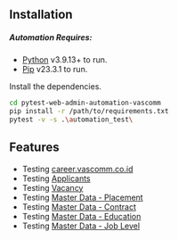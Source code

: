 ## Installation

##### Automation Requires:
- [Python](https://www.python.org/downloads/) v3.9.13+ to run.
- [Pip](https://pip.pypa.io/en/stable/installation/) v23.3.1 to run.

Install the dependencies.

```sh
cd pytest-web-admin-automation-vascomm
pip install -r /path/to/requirements.txt
pytest -v -s .\automation_test\
```

## Features

- Testing [career.vascomm.co.id](https://career.vasdev.co.id/admin/home)
- Testing [Applicants](https://career.vasdev.co.id/admin/applicant)
- Testing [Vacancy](https://career.vasdev.co.id/admin/vacancy)
- Testing [Master Data - Placement](https://career.vasdev.co.id/admin/master/placement)
- Testing [Master Data - Contract](https://career.vasdev.co.id/admin/master/contract)
- Testing [Master Data - Education](https://career.vasdev.co.id/admin/master/education)
- Testing [Master Data - Job Level](https://career.vasdev.co.id/admin/master/job_level)